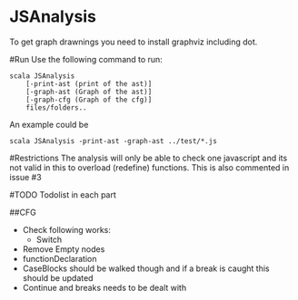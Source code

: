 JSAnalysis
==========

To get graph drawnings you need to install graphviz including dot.

#Run
Use the following command to run:

	scala JSAnalysis
		[-print-ast (print of the ast)]
		[-graph-ast (Graph of the ast)]
		[-graph-cfg (Graph of the cfg)]
		files/folders..

An example could be
	
	scala JSAnalysis -print-ast -graph-ast ../test/*.js

#Restrictions
The analysis will only be able to check one javascript and its not valid in this to overload (redefine) functions. This is also commented in issue #3 

#TODO
Todolist in each part

##CFG
* Check following works:
	* Switch
* Remove Empty nodes
* functionDeclaration
* CaseBlocks should be walked though and if a break is caught this should be updated
* Continue and breaks needs to be dealt with